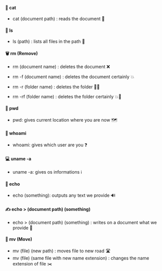 #### **📖 cat**
- cat (document path) : reads the document 👀

#### 🧭 **ls**
- ls (path) : lists all files in the path 📂

#### **🗑️ rm (Remove)**

- rm (document name) : deletes the document ❌
    
- rm -f (document name) : deletes the document certainly 💥
    
- rm -r (folder name) : deletes the folder 📁❌
    
- rm -rf (folder name) : deletes the folder certainly 💥📁

#### **📍 pwd**
- pwd: gives current location where you are now 🗺️

#### **👤 whoami**
- whoami: gives which user are you ❓

#### **💻 uname -a**
- uname -a: gives os informations ℹ️

#### **📢 echo**
- echo (something): outputs any text we provide 🔊

#### **✍️ echo > (document path) (something)**
- echo > (document path) (something) : writes on a document what we provide 📄

#### **🚚 mv (Move)**
- mv (file) (new path) : moves file to new road 🛣️
- mv (file) (same file with new name extension) : changes the name extension of file ✂️